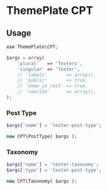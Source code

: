 # ThemePlate CPT

## Usage

```php
use ThemePlate\CPT;

$args = array(
	'plural'   => 'Testers',
	'singular' => 'Tester',
	// 'labels'       => array(),
	// 'public'       => true,
	// 'show_in_rest' => true,
	// 'rewrite'      => array(),
);
```

### Post Type
```php
$args['name'] = 'tester-post-type';

new CPT\PostType( $args );
```

### Taxonomy
```php
$args['name'] = 'tester-taxonomy';
$args['type'] = 'tester-post-type';

new CPT\Taxonomy( $args );
```
